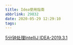 ```yaml
---
title: Idea使用指南
abbrlink: 29832
date: 2020-05-29 12:29:10
tags:
---
```

[5分钟处理IntelliJ IDEA-2019.3.1](http://wuxiaolong.tech/?p=33)

